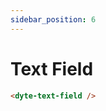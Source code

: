 ```yaml
---
sidebar_position: 6
---
```


# Text Field

```html
<dyte-text-field />
```

<div className="ui-preview flex-col">
  <dyte-text-field placeholder='Type text' />
  <dyte-text-field placeholder='Disabled' disabled />
</div>
